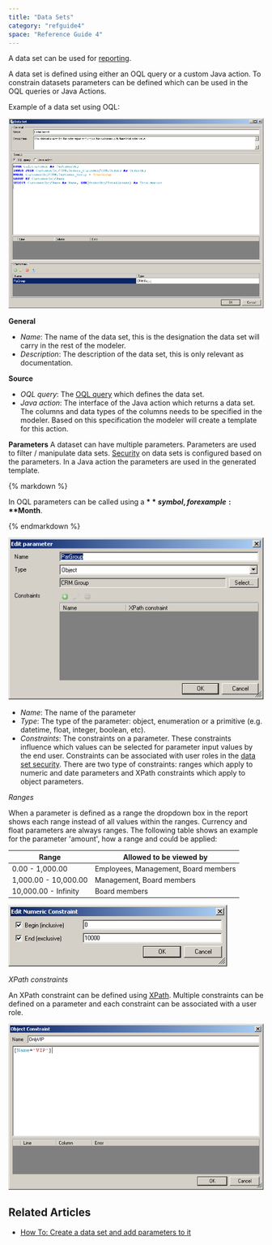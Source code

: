 ```yaml
---
title: "Data Sets"
category: "refguide4"
space: "Reference Guide 4"
---
```

A data set can be used for [reporting](https://world.mendix.com/display/refguide3/Reporting).

A data set is defined using either an OQL query or a custom Java action. To constrain datasets parameters can be defined which can be used in the OQL queries or Java Actions.

Example of a data set using OQL:

![](attachments/819203/918066.png)

**General**

*   _Name_: The name of the data set, this is the designation the data set will carry in the rest of the modeler.
*   _Description_: The description of the data set, this is only relevant as documentation.

**Source**

*   _OQL query_: The [OQL query](https://world.mendix.com/display/refguide3/Object+Query+Language+%28OQL%29) which defines the data set.
*   _Java action_: The interface of the Java action which returns a data set. The columns and data types of the columns needs to be specified in the modeler. Based on this specification the modeler will create a template for this action.

**Parameters**
A dataset can have multiple parameters. Parameters are used to filter / manipulate data sets. [Security](https://world.mendix.com/display/refguide3/Data+Set+Access) on data sets is configured based on the parameters. In a Java action the parameters are used in the generated template.

<div class="alert alert-info">{% markdown %}

In OQL parameters can be called using a **$** symbol, for example: **$Month**.

{% endmarkdown %}</div>

![](attachments/819203/918064.png)

*   _Name_: The name of the parameter
*   _Type_: The type of the parameter: object, enumeration or a primitive (e.g. datetime, float, integer, boolean, etc).
*   _Constraints_: The constraints on a parameter. These constraints influence which values can be selected for parameter input values by the end user. Constraints can be associated with user roles in the [data set security](https://world.mendix.com/display/refguide3/Data+Set+Access). There are two type of constraints: ranges which apply to numeric and date parameters and XPath constraints which apply to object parameters.

_Ranges_

When a parameter is defined as a range the dropdown box in the report shows each range instead of all values within the ranges. Currency and float parameters are always ranges. The following table shows an example for the parameter 'amount', how a range and could be applied:

| **Range** | **Allowed to be viewed by** |
| --- | --- |
| 0.00 - 1,000.00 | Employees, Management, Board members |
| 1,000.00 - 10,000.00 | Management, Board members |
| 10,000.00 - Infinity | Board members |

![](attachments/819203/918068.png)

_XPath constraints_

An XPath constraint can be defined using [XPath](xpath). Multiple constraints can be defined on a parameter and each constraint can be associated with a user role.

![](attachments/819203/918070.png)

## Related Articles

*   [How To: Create a data set and add parameters to it](https://world.mendix.com/display/howto25/Create+a+data+set+and+add+parameters+to+it)